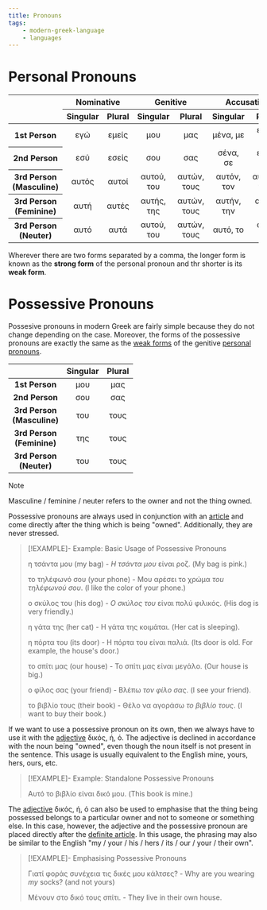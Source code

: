 ```yaml
---
title: Pronouns
tags:
    - modern-greek-language
    - languages
---
```


# Personal Pronouns


<table>
  <thead>
    <tr>
      <th style="text-align:center; vertical-align: middle;" rowspan="2"></th>
      <th style="text-align:center; vertical-align: middle;" colspan="2">Nominative</th>
      <th style="text-align:center; vertical-align: middle;" colspan="2">Genitive</th>
      <th style="text-align:center; vertical-align: middle;" colspan="2">Accusative</th>
      <th style="text-align:center; vertical-align: middle;" colspan="2">Vocative</th>
    </tr>
    <tr>
      <th style="text-align:center; vertical-align: middle;">Singular</th>
      <th style="text-align:center; vertical-align: middle;">Plural</th>
      <th style="text-align:center; vertical-align: middle;">Singular</th>
      <th style="text-align:center; vertical-align: middle;">Plural</th>
      <th style="text-align:center; vertical-align: middle;">Singular</th>
      <th style="text-align:center; vertical-align: middle;">Plural</th>
      <th style="text-align:center; vertical-align: middle;">Singular</th>
      <th style="text-align:center; vertical-align: middle;">Plural</th>
    </tr>
  </thead>
  <tbody>
    <!-- First Person -->
    <tr>
      <th style="text-align:center; vertical-align: middle;">1st Person</th>
      <td style="text-align:center; vertical-align: middle;">εγώ</td>
      <td style="text-align:center; vertical-align: middle;">εμείς</td>
      <td style="text-align:center; vertical-align: middle;">μου</td>
      <td style="text-align:center; vertical-align: middle;">μας</td>
      <td style="text-align:center; vertical-align: middle;">μένα, με</td>
      <td style="text-align:center; vertical-align: middle;">εμάς, μας</td>
      <td style="text-align:center; vertical-align: middle;">-</td>
      <td style="text-align:center; vertical-align: middle;">-</td>
    </tr>
    <!-- Second Person -->
    <tr>
      <th style="text-align:center; vertical-align: middle;">2nd Person</th>
      <td style="text-align:center; vertical-align: middle;">εσύ</td>
      <td style="text-align:center; vertical-align: middle;">εσείς</td>
      <td style="text-align:center; vertical-align: middle;">σου</td>
      <td style="text-align:center; vertical-align: middle;">σας</td>
      <td style="text-align:center; vertical-align: middle;">σένα, σε</td>
      <td style="text-align:center; vertical-align: middle;">εσάς, σας</td>
      <td style="text-align:center; vertical-align: middle;">εσύ</td>
      <td style="text-align:center; vertical-align: middle;">εσείς</td>
    </tr>
    <!-- Third Person Masculine -->
    <tr>
      <th style="text-align:center; vertical-align: middle;">3rd Person (Masculine)</th>
      <td style="text-align:center; vertical-align: middle;">αυτός</td>
      <td style="text-align:center; vertical-align: middle;">αυτοί</td>
      <td style="text-align:center; vertical-align: middle;">αυτού, του</td>
      <td style="text-align:center; vertical-align: middle;">αυτών, τους</td>
      <td style="text-align:center; vertical-align: middle;">αυτόν, τον</td>
      <td style="text-align:center; vertical-align: middle;">αυτούς, τους</td>
      <td style="text-align:center; vertical-align: middle;">-</td>
      <td style="text-align:center; vertical-align: middle;">-</td>
    </tr>
    <!-- Third Person Feminine -->
    <tr>
      <th style="text-align:center; vertical-align: middle;">3rd Person (Feminine)</th>
      <td style="text-align:center; vertical-align: middle;">αυτή</td>
      <td style="text-align:center; vertical-align: middle;">αυτές</td>
      <td style="text-align:center; vertical-align: middle;">αυτής, της</td>
      <td style="text-align:center; vertical-align: middle;">αυτών, τους</td>
      <td style="text-align:center; vertical-align: middle;">αυτήν, την</td>
      <td style="text-align:center; vertical-align: middle;">αυτές, τις</td>
      <td style="text-align:center; vertical-align: middle;">-</td>
      <td style="text-align:center; vertical-align: middle;">-</td>
    </tr>
    <!-- Third Person Neuter -->
    <tr>
      <th style="text-align:center; vertical-align: middle;">3rd Person (Neuter)</th>
      <td style="text-align:center; vertical-align: middle;">αυτό</td>
      <td style="text-align:center; vertical-align: middle;">αυτά</td>
      <td style="text-align:center; vertical-align: middle;">αυτού, του</td>
      <td style="text-align:center; vertical-align: middle;">αυτών, τους</td>
      <td style="text-align:center; vertical-align: middle;">αυτό, το</td>
      <td style="text-align:center; vertical-align: middle;">αυτά, τα</td>
      <td style="text-align:center; vertical-align: middle;">-</td>
      <td style="text-align:center; vertical-align: middle;">-</td>
    </tr>
  </tbody>
</table>

Wherever there are two forms separated by a comma, the longer form is known as the **strong form** of the personal pronoun and thr shorter is its **weak form**.

# Possessive Pronouns

Possesive pronouns in modern Greek are fairly simple because they do not change depending on the case. Moreover, the forms of the possessive pronouns are exactly the same as the [weak forms](Pronouns.md#Personal%20Pronouns) of the genitive [personal pronouns](Pronouns.md#Personal%20Pronouns).

||Singular|Plural|
|:--:|:--:|:--:|
|**1st Person**|μου|μας|
|**2nd Person**|σου|σας|
|**3rd Person**</br>**(Masculine)**|του|τους|
|**3rd Person**</br>**(Feminine)**|της|τους|
|**3rd Person**</br>**(Neuter)**|του|τους|

>[!NOTE]
>
>Masculine / feminine / neuter refers to the owner and not the thing owned.
>

Possessive pronouns are always used in conjunction with an [article](Definiteness.md) and come directly after the thing which is being "owned". Additionally, they are never stressed.

>[!EXAMPLE]- Example: Basic Usage of Possessive Pronouns
>
>η τσάντα μου (my bag) - *Η τσάντα μου* είναι ροζ. (My bag is pink.)
>
>το τηλέφωνό σου (your phone) - Μου αρέσει το χρώμα *τou τηλέφωνού σου*. (I like the color of your phone.)
>
>ο σκύλος του (his dog) - *Ο σκύλος του* είναι πολύ φιλικός. (His dog is very friendly.)
>
>η γάτα της (her cat) - Η γάτα της κοιμάται. (Her cat is sleeping).
>
>η πόρτα του (its door) - Η πόρτα του είναι παλιά. (Its door is old. For example, the house's door.)
>
>το σπίτι μας (our house) - Το σπίτι μας είναι μεγάλο. (Our house is big.)
>
>ο φίλος σας (your friend) - Βλέπω *τον φίλο σας*. (I see your friend).
>
>το βιβλίο τους (their book) - Θέλο να αγοράσω *το βιβλίο τους*. (I want to buy their book.)
>

If we want to use a possessive pronoun on its own, then we always have to use it with the [adjective](../Latin/Adjectives.md) δικός, ή, ό. The adjective is declined in accordance with the noun being "owned", even though the noun itself is not present in the sentence. This usage is usually equivalent to the English mine, yours, hers, ours, etc.

>[!EXAMPLE]- Example: Standalone Possessive Pronouns
>
>Αυτό το βιβλίο είναι δικό μου. (This book is mine.)
>

The [adjective](../Latin/Adjectives.md) δικός, ή, ό can also be used to emphasise that the thing being possessed belongs to a particular owner and not to someone or something else. In this case, however, the adjective and the possessive pronoun are placed directly after the [definite article](Definiteness.md). In this usage, the phrasing may also be similar to the English "my / your / his / hers / its / our / your / their own".

>[!EXAMPLE]- Emphasising Possessive Pronouns
>
>Γιατί φοράς συνέχεια τις δικές μου κάλτσες? - Why are you wearing *my* socks? (and not yours)
>
>Μένουν στο δικό τους σπίτι. - They live in their own house.
>
